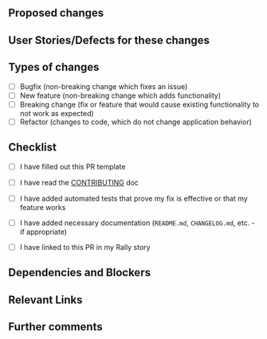 ## Proposed changes

<!--
Describe the big picture of your changes here to communicate to the maintainers why we should accept this pull request. If it fixes a bug or resolves a feature request, be sure to link to that issue.
-->

## User Stories/Defects for these changes

<!--
Provide links to Rally for these User Stories/Defects
-->

## Types of changes

<!--
What types of changes does your code introduce to the module?
Put an `x` in the boxes that apply
-->

- [ ] Bugfix (non-breaking change which fixes an issue)
- [ ] New feature (non-breaking change which adds functionality)
- [ ] Breaking change (fix or feature that would cause existing functionality to not work as expected)
- [ ] Refactor (changes to code, which do not change application behavior)

## Checklist

<!--
Put an `x` in the boxes that apply. You can also fill these out after creating the PR. If you're unsure about any of them, don't hesitate to ask. We're here to help! This is simply a reminder of what we are going to look for before merging your code.
-->

- [ ] I have filled out this PR template
- [ ] I have read the [CONTRIBUTING](https://commercialcloud.optum.com/docs/contributing/contributing-guidelines.html) doc
- [ ] I have added automated tests that prove my fix is effective or that my feature works
- [ ] I have added necessary documentation (`README.md`, `CHANGELOG.md`, etc. - if appropriate)

- [ ] I have linked to this PR in my Rally story

## Dependencies and Blockers

<!--

Is there anything preventing this PR from being merged and deployed to prod?

eg. other PRs that are required, external blockers, etc.

If so, this is a high-risk deployment, and we should call this out for manual attention

-->

## Relevant Links

<!--
Include any links that may be useful for reviewers. This could include

- Related Pull Requests that are waiting for review,
- Relevant 3rd party documentation
- etc.
-->

## Further comments

<!--
If this is a relatively large or complex change, kick off the discussion by explaining why you chose the solution you did and what alternatives you considered, etc...
-->